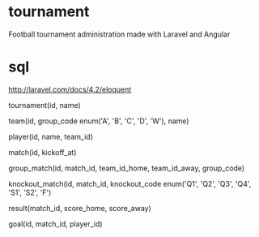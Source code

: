 tournament
==========

Football tournament administration made with Laravel and Angular


sql
==========
http://laravel.com/docs/4.2/eloquent

tournament(id, name)

team(id, group_code enum('A', 'B', 'C', 'D', 'W'), name)

player(id, name, team_id)

match(id, kickoff_at)

group_match(id, match_id, team_id_home, team_id_away, group_code)

knockout_match(id, match_id, knockout_code enum('Q1', 'Q2', 'Q3', 'Q4', 'S1', 'S2', 'F')

result(match_id, score_home, score_away)

goal(id, match_id, player_id)
